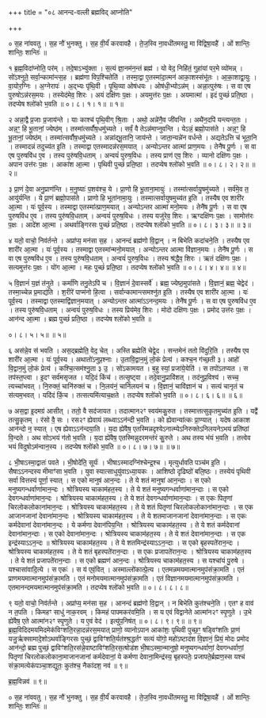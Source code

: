 +++
title = "०८ आनन्द-वल्ली ब्रह्मविद् आप्नोति"

+++


० स॒ह ना॑ववतु । स॒ह नौ॑ भुनक्तु । स॒ह वी॒र्यं॑ करवावहै । ते॒ज॒स्वि
ना॒वधी॑तमस्तु॒ मा वि॑द्विषा॒वहै॑ । ओं शान्तिः॒ शान्तिः॒ शान्तिः॑ ॥

१ ब्र॒ह्म॒विदा॑प्नोति॒ पर॑म् । तदे॒षाऽभ्यु॑क्ता । स॒त्यं ज्ञा॒नम॑न॒न्तं ब्रह्म॑
। यो वेद॒ निहि॑तं॒ गुहा॑यां पर॒मे व्यो॑मन्न् । सो॑ऽश्नुते॒ सर्वा॒न्कामा॑न्त्स॒ह
। ब्रह्म॑णा विप॒श्चितेति॑ । तस्मा॒द्वा ए॒तस्मा॑दा॒त्मन॑ आका॒शस्संभू॑तः ।
आ॒का॒शाद्वा॒युः । वा॒योर॒ग्निः । अ॒ग्नेरापः॑ । अ॒द्भ्यः पृ॑थि॒वी । पृ॒थि॒व्या
ओष॑धयः । ओष॑धी॒भ्योऽन्न॑म् । अन्ना॒त्पुरु॑षः । स वा एष पुरुषोऽन्न॑रस॒मयः
। तस्येद॑मेव॒ शिरः । अयं दक्षि॑णः प॒क्षः । अयमुत्त॑रः प॒क्षः । अयमात्मा॑
। इदं पुच्छं॑ प्रति॒ष्ठा । तदप्येष श्लो॑को भ॒वति ॥ ०। ८। १। १॥ ॥ १॥

२ अन्ना॒द्वै प्र॒जाः प्र॒जाय॑न्ते । याः काश्च॑ पृथि॒वीग् श्रि॒ताः । अथो॒
अन्ने॑नै॒व जी॑वन्ति । अथै॑न॒दपि॑ यन्त्यन्त॒तः । अन्न॒ꣳ॒ हि भू॒तानां॒
ज्येष्ठ॑म् । तस्मा॑त्सर्वौष॒धमु॑च्यते । सर्वं॒ वै तेऽन्न॑माप्नुवन्ति । येऽन्नं॒
ब्रह्मो॒पास॑ते । अन्न॒ꣳ॒ हि भू॒तानां॒ ज्येष्ठ॑म् । तस्मा॑त्सर्वौष॒धमु॑च्यते
। अन्ना॑द्भू॒तानि॒ जाय॑न्ते । जाता॒न्यन्ने॑न वर्धन्ते । अद्यतेऽत्ति च॑ भूता॒नि
। तस्मादन्नं तदुच्य॑त इ॒ति । तस्माद्वा एतस्मादन्न॑रस॒मयात् । अन्योऽन्तर आत्मा॑
प्राण॒मयः । तेनै॑ष पू॒र्णः । स वा एष पुरुषवि॑ध ए॒व । तस्य पुरु॑षवि॒धताम् ।
अन्वयं॑ पुरुष॒विधः । तस्य प्राण॑ एव॒ शिरः । व्यानो दक्षि॑णः प॒क्षः । अपान
उत्त॑रः प॒क्षः । आका॑श आ॒त्मा । पृथिवी पुच्छं॑ प्रति॒ष्ठा । तदप्येष श्लो॑को
भ॒वति ॥ ०। ८। २। २॥ ॥ २॥

३ प्रा॒णं दे॒वा अनु॒प्राण॑न्ति । म॒नु॒ष्याः॑ प॒शव॑श्च॒ ये । प्रा॒णो हि
भू॒ताना॒मायुः॑ । तस्मा॑त्सर्वायु॒षमु॑च्यते । सर्व॑मे॒व त॒ आयु॑र्यन्ति ।
ये प्रा॒णं ब्रह्मो॒पास॑ते । प्राणो हि भूता॑नामा॒युः । तस्मात्सर्वायुषमुच्य॑त
इ॒ति । तस्यैष एव शारी॑र आ॒त्मा । यः॑ पूर्व॒स्य । तस्माद्वा एतस्मा॑त्प्राण॒मयात् ।
अन्योऽन्तर आत्मा॑ मनो॒मयः । तेनै॑ष पू॒र्णः । स वा एष पुरुषवि॑ध ए॒व । तस्य
पुरु॑षवि॒धताम् । अन्वयं॑ पुरुष॒विधः । तस्य यजु॑रेव॒ शिरः । ऋग्दक्षि॑णः
प॒क्षः । सामोत्त॑रः प॒क्षः । आदे॑श आ॒त्मा । अथर्वाङ्गिरसः पुच्छं॑ प्रति॒ष्ठा
। तदप्येष श्लो॑को भ॒वति ॥ ०। ८। ३। ३॥ ॥ ३॥

४ यतो॒ वाचो॒ निव॑र्तन्ते । अप्रा॑प्य॒ मन॑सा स॒ह । आनन्दं ब्रह्म॑णो वि॒द्वान् ।
न बिभेति कदा॑चने॒ति । तस्यैष एव शारी॑र आ॒त्मा । यः॑ पूर्व॒स्य । तस्माद्वा
एतस्मा॑न्मनो॒मयात् । अन्योऽन्तर आत्मा वि॑ज्ञान॒मयः । तेनै॑ष पू॒र्णः । स वा
एष पुरुषवि॑ध ए॒व । तस्य पुरु॑षवि॒धताम् । अन्वयं॑ पुरुष॒विधः । तस्य
श्र॑द्धैव॒ शिरः । ऋतं दक्षि॑णः प॒क्षः । सत्यमुत्त॑रः प॒क्षः । यो॑ग
आ॒त्मा । महः पुच्छं॑ प्रति॒ष्ठा । तदप्येष श्लो॑को भ॒वति ॥ ०। ८। ४। ४॥ ॥ ४॥

५ वि॒ज्ञानं॑ य॒ज्ञं त॑नुते । कर्मा॑णि तनु॒तेऽपि॑ च । वि॒ज्ञानं॑ दे॒वास्सर्वे॑ ।
ब्रह्म॒ ज्येष्ठ॒मुपा॑सते । वि॒ज्ञानं॒ ब्रह्म॒ चेद्वेद॑ । तस्मा॒च्चेन्न प्र॒माद्य॑ति
। श॒रीरे॑ पाप्म॑नो हि॒त्वा । सर्वान्कामान्त्समश्नु॑त इ॒ति । तस्यैष एव शारी॑र आ॒त्मा
। यः॑ पूर्व॒स्य । तस्माद्वा एतस्माद्वि॑ज्ञान॒मयात् । अन्योऽन्तर आत्मा॑ऽऽनन्द॒मयः ।
तेनै॑ष पू॒र्णः । स वा एष पुरुषवि॑ध ए॒व । तस्य पुरु॑षवि॒धताम् । अन्वयं॑
पुरुष॒विधः । तस्य प्रिय॑मेव॒ शिरः । मोदो दक्षि॑णः प॒क्षः । प्रमोद उत्त॑रः
प॒क्षः । आन॑न्द आ॒त्मा । ब्रह्म पुच्छं॑ प्रति॒ष्ठा । तदप्येष श्लो॑को भ॒वति ॥

०। ८। ५। ५॥ ॥ ५॥

६ अस॑न्ने॒व स॑ भवति । अस॒द्ब्रह्मेति॒ वेद॒ चेत् । अस्ति ब्रह्मेति॑ चेद्वे॒द
। सन्तमेनं ततो वि॑दुरि॒ति । तस्यैष एव शारी॑र आ॒त्मा । यः॑ पूर्व॒स्य ।
अथातो॑ऽनुप्र॒श्नाः । उ॒तावि॒द्वान॒मुं लो॒कं प्रेत्य॑ । कश्च॒न ग॑च्छ॒ती ३। आहो॑ वि॒द्वान॒मुं लो॒कं प्रेत्य॑ । कश्चि॒त्सम॑श्नु॒ता ३ उ॒ । सो॑ऽकामयत । ब॒हु
स्यां॒ प्रजा॑ये॒येति॑ । स तपो॑ऽतप्यत । स तप॑स्त॒प्त्वा । इ॒दꣳ सर्व॑मसृजत
। यदि॒दं किंच॑ । तत्सृ॒ष्ट्वा । तदे॒वानु॒प्रावि॑शत् । तद॑नुप्र॒विश्य॑ ।
सच्च॒ त्यच्चा॑भवत् । नि॒रुक्तं॒ चानि॑रुक्तं च । नि॒लय॑नं॒ चानि॑लयनं
च । वि॒ज्ञानं॒ चावि॑ज्ञानं च । सत्यं चानृतं च स॑त्यम॒भवत् । यदि॑दं
किं॒च । तत्सत्यमि॑त्याच॒क्षते । तदप्येष श्लो॑को भ॒वति ॥ ०। ८। ६। ६॥ ॥ ६॥

७ अस॒द्वा इ॒दमग्र॑ आसीत् । ततो॒ वै सद॑जायत । तदात्मान२ꣳ स्वय॑मकु॒रुत
। तस्मात्तत्सुकृतमुच्य॑त इ॒ति । यद्वै॑ तत्सु॒कृतम् । र॑सो वै॒ सः
। रस२ꣳ ह्येवायं लब्ध्वाऽऽन॑न्दी भ॒वति । को ह्येवान्या॑त्कः प्रा॒ण्यात् ।
यदेष आकाश आन॑न्दो न॒ स्यात् । एष ह्येवाऽऽन॑न्दया॒ति । य॒दा ह्ये॑वैष॒
एतस्मिन्नदृश्येऽनात्म्येऽनिरुक्तेऽनिलयनेऽभयं प्रति॑ष्ठां वि॒न्दते । अथ सोऽभयं
ग॑तो भ॒वति । य॒दा ह्ये॑वैष॒ एतस्मिन्नुदरमन्त॑रं कु॒रुते । अथ तस्य भ॑यं
भ॒वति । तत्त्वेव भयं विदुषोऽम॑न्वान॒स्य । तदप्येष श्लो॑को भ॒वति ॥ ०। ८। ७। ७॥ ॥ ७॥

८ भी॒षाऽस्मा॒द्वातः॑ पवते । भी॒षोदे॑ति॒ सूर्यः॑ । भीषाऽस्मादग्नि॑श्चेन्द्र॒श्च
। मृत्युर्धावति पञ्च॑म इ॒ति । सैषाऽऽनन्दस्य मीमाꣳ॑सा भ॒वति । युवा
स्यात्साधुयु॑वाऽध्या॒यकः । आशिष्ठो दृढिष्ठो॑ बलि॒ष्ठः । तस्येयं पृथिवी
सर्वा वित्तस्य॑ पूर्णा॒ स्यात् । स एको मानुष॑ आन॒न्दः । ते ये शतं मानुषा॑
आन॒न्दाः । स एको मनुष्यगन्धर्वाणा॑मान॒न्दः । श्रोत्रियस्य चाकाम॑हत॒स्य ।
ते ये शतं मनुष्यगन्धर्वाणा॑मान॒न्दाः । स एको देवगन्धर्वाणा॑मान॒न्दः ।
श्रोत्रियस्य चाकाम॑हत॒स्य । ते ये शतं देवगन्धर्वाणा॑मान॒न्दाः । स एकः
पितृणां चिरलोकलोकाना॑मान॒न्दः । श्रोत्रियस्य चाकाम॑हत॒स्य । ते ये शतं
पितृणां चिरलोकलोकाना॑मान॒न्दाः । स एक आजानजानां देवाना॑मान॒न्दः । श्रोत्रियस्य
चाकाम॑हत॒स्य । ते ये शतमाजानजानां देवाना॑मान॒न्दाः । स एकः कर्मदेवानां
देवाना॑मान॒न्दः । ये कर्मणा देवान॑पिय॒न्ति । श्रोत्रियस्य चाकाम॑हत॒स्य । ते ये शतं
कर्मदेवानां देवाना॑मान॒न्दाः । स एको देवाना॑मान॒न्दः । श्रोत्रियस्य चाकाम॑हत॒स्य । ते
ये शतं देवाना॑मान॒न्दाः । स एक इन्द्र॑स्याऽऽन॒न्दः ॥ श्रोत्रियस्य चाकाम॑हत॒स्य
। ते ये शतमिन्द्र॑स्याऽऽन॒न्दाः । स एको बृहस्पते॑रान॒न्दः । श्रोत्रियस्य
चाकाम॑हत॒स्य । ते ये शतं बृहस्पते॑रान॒न्दाः । स एकः प्रजापते॑रान॒न्दः
। श्रोत्रियस्य चाकाम॑हत॒स्य । ते ये शतं प्रजापते॑रान॒न्दाः । स एको ब्रह्मण॑
आन॒न्दः । श्रोत्रियस्य चाकाम॑हत॒स्य । स यश्चा॑यं पु॒रुषे । यश्चासा॑वादि॒त्ये ।
स एकः॑ । स य॑ एवं॒वित् । अस्माल्लो॑कात्प्रे॒त्य । एतमन्नमयमात्मानमुप॑संक्रा॒मति
। एतं प्राणमयमात्मानमुप॑संक्रा॒मति । एतं मनोमयमात्मानमुप॑संक्रा॒मति । एतं
विज्ञानमयमात्मानमुप॑संक्रा॒मति । एतमानन्दमयमात्मानमुप॑संक्रा॒मति । तदप्येष
श्लो॑को भ॒वति ॥ ०। ८। ८। ८॥

९ यतो॒ वाचो॒ निव॑र्तन्ते । अप्रा॑प्य॒ मन॑सा स॒ह । आनन्दं ब्रह्म॑णो वि॒द्वान् । न
बिभेति कुत॑श्चने॒ति । एतꣳ ह वाव॑ न त॒पति । किमहꣳ साधु॑ नाक॒रवम्
। किमहं पापमकर॑वमि॒ति । स य एवं विद्वानेते आत्मा॑न२ꣳ स्पृ॒णुते । उ॒भे
ह्ये॑वैष॒ एते आत्मा॑न२ꣳ स्पृ॒णुते । य ए॒वं वेद॑ । इत्यु॑प॒निष॑त् ॥ ०। ८। ९। ९॥ ॥ ९॥ ब्र॒ह्म॒विदिदमयमिदमेक॑विꣳशति॒रन्ना॒दन्न॑रस॒मयात्
प्राणो॒ व्यानोऽपान आका॑शः॒ पृथिवी पुच्छ॒ꣳ॒
षड्विꣳ॑शतिः प्रा॒णं यजु॒र्ऋक्सामादे॒शोऽथर्वाङ्गिरसः
पुच्छं॒ द्वाविꣳ॑शति॒र्यत॑श्श्र॒द्धर्तꣳ सत्यं यो॑गो॒
महो॑ऽष्टाद॑श वि॒ज्ञानं॒ प्रियं॒ मोदः प्रमोद आन॑न्दो॒ ब्रह्म पुच्छं॒
द्वाविꣳ॑शति॒रस॑न्ने॒वाष्टाविꣳ॑शति॒रस॒त्षोड॑श भी॒षाऽस्मा॒न्मानुषो॒
मनुष्यगन्धर्वाणां॒ देवगन्धर्वाणां॒ पितृणां चिरलोकलोकाना॒माजानजानां
कर्मदेवानां॒ ये कर्मणा देवाना॒मिन्द्र॑स्य॒ बृहस्पतेः॒ प्रजापते॒र्ब्रह्मण॒स्स
यश्च॑ संक्रा॒मत्येक॑पञ्चा॒शद्युतः॒ कुत॑श्च॒ नैका॑दश॒ नव॑ ॥ ९॥

ब्र॒ह्म॒विन्नव॑ ॥ ९॥

० स॒ह ना॑ववतु । स॒ह नौ॑ भुनक्तु । स॒ह वी॒र्यं॑ करवावहै । ते॒ज॒स्वि
ना॒वधी॑तमस्तु॒ मा वि॑द्विषा॒वहै॑ । ओं शान्तिः॒ शान्तिः॒ शान्तिः॑ ॥
